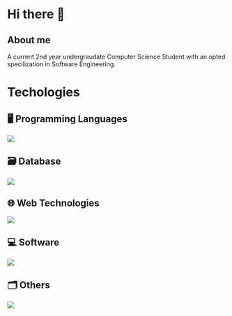 # Hi there 👋
## About me
A current 2nd year undergraudate Computer Science Student with an opted specilization in Software Engineering. </br>

# Techologies
## 🖥️ Programming Languages 
![](https://skillicons.dev/icons?i=py,java,js,ts)

## 🗃️ Database 
![](https://skillicons.dev/icons?i=sqlite,mongodb,postgres)

## 🌐 Web Technologies
![](https://skillicons.dev/icons?i=react,nodejs,express,flask)

## 💻 Software
![](https://skillicons.dev/icons?i=pycharm,idea,webstorm,vscode)

## 🗂️ Others
![](https://skillicons.dev/icons?i=git,github,linux)

